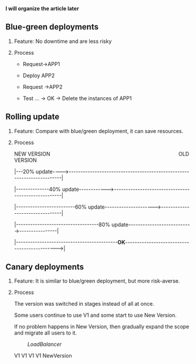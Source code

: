 **I will organize the article later**
<h2>Blue-green deployments</h2>

1. Feature: No downtime and are less risky
1. Process

   - Request->APP1

   - Deploy APP2

   - Request ->APP2

   - Test ... -> OK -> Delete the instances of APP1

<h2>Rolling update</h2>

1. Feature: Compare with blue/green deployment, it can save resources.
1. Process

      NEW VERSION&emsp;&emsp;&emsp;&emsp;&emsp;&emsp;&emsp;&emsp;&emsp;&emsp;&emsp;&emsp;&emsp;&emsp;&emsp;&emsp;&emsp;&emsp;&emsp;&emsp;&emsp;&emsp;&emsp;&emsp;&emsp;OLD VERSION
   
    |---20% update---->-----------------------------------------------------------------------|

    |--------------40% update------------>----------------------------------------------------|

    |-------------------------60% update--------------------->--------------------------------|

    |-----------------------------------80% update--------------------------->----------------|

    |-------------------------------------------**OK**--------------------------------------------->|

<h2>Canary deployments</h2>

1. Feature: It is similar to blue/green deployment, but more risk-averse.
1. Process

    The version was switched in stages instead of all at once.

    Some users continue to use V1 and some start to use New Version. 

    If no problem happens in New Version, then gradually expand the scope and migrate all users to it.

    &emsp; &emsp; *LoadBalancer*

    V1 V1 V1 V1 NewVersion
